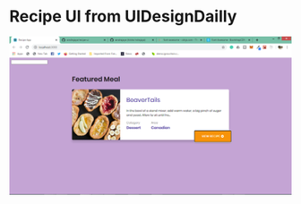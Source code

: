 # Recipe UI from UIDesignDailly

<img src="https://github.com/aindrajaya/recipe-ui/blob/master/images/recipeui-featured-recipe.png" />

